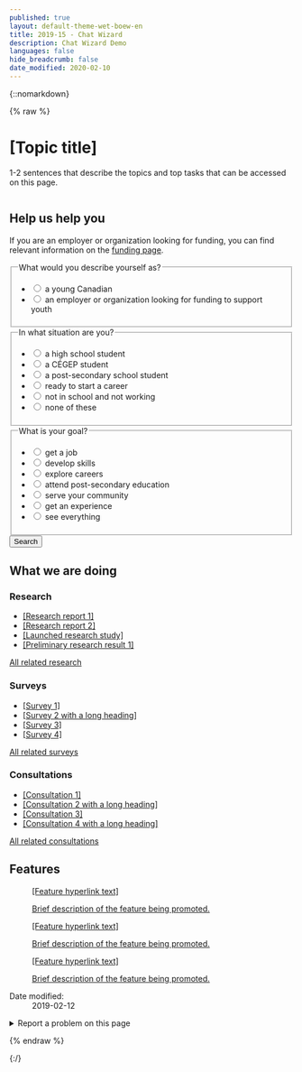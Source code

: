 ```yaml
---
published: true
layout: default-theme-wet-boew-en
title: 2019-15 - Chat Wizard
description: Chat Wizard Demo
languages: false
hide_breadcrumb: false
date_modified: 2020-02-10
---
```


{::nomarkdown}

{% raw %}

<!-- Chat wizard -->
<style>
@keyframes slideInFromRight {
	0% {
		-ms-transform: scale(0, 1);
		-webkit-transform: scale(0, 1);
		transform: scale(0, 1);
	}
	95% {
		-ms-transform: scale(0, 1);
		-webkit-transform: scale(0, 1);
		transform: scale(0, 1);
	}
	100% {
		-ms-transform: scale(1, 1);
		-webkit-transform: scale(1, 1);
		transform: scale(1, 1);
	}
}
@-webkit-keyframes grow {
	0% {
		-ms-transform: scale(1, 1);
		-webkit-transform: scale(1, 1);
		transform: scale(1, 1);
	}
	15% {
		-ms-transform: scale(1.15, 1.15);
		-webkit-transform: scale(1.15, 1.15);
		transform: scale(1.15, 1.15);
	}
	30% {
		-ms-transform: scale(1, 1);
		-webkit-transform: scale(1, 1);
		transform: scale(1, 1);
	}
	65% {
		-ms-transform: scale(1.3, 1.3);
		-webkit-transform: scale(1.3, 1.3);
		transform: scale(1.3, 1.3);
	}
	100% {
		-ms-transform: scale(1, 1);
		-webkit-transform: scale(1, 1);
		transform: scale(1, 1);
	}
}
@keyframes pulseIn {
	0% {
		-ms-transform: scale(1, 1);
		-webkit-transform: scale(1, 1);
		transform: scale(1, 1);
	}
	15% {
		-ms-transform: scale(1.15, 1.15);
		-webkit-transform: scale(1.15, 1.15);
		transform: scale(1.15, 1.15);
	}
	30% {
		-ms-transform: scale(1, 1);
		-webkit-transform: scale(1, 1);
		transform: scale(1, 1);
	}
	65% {
		-ms-transform: scale(1.3, 1.3);
		-webkit-transform: scale(1.3, 1.3);
		transform: scale(1.3, 1.3);
	}
	100% {
		-ms-transform: scale(1, 1);
		-webkit-transform: scale(1, 1);
		transform: scale(1, 1);
	}
}
.chtwzrd-trans-left {
	will-change:  scroll-position;
	animation: 5s ease-out 0s 1 slideInFromRight;
	transform-origin: 100% 50%;
}
.chtwzrd-trans-pulse {
	will-change: transform;
	animation: 0.5s linear 3.5s 1 pulseIn, 0.5s linear 15s 1 pulseIn, 0.5s linear 30s 1 pulseIn;
}
.chtwzrd-bubble-wrap {
	width: 60px;
	height: 60px;
	position: fixed;
	bottom: 30px;
	right: 30px;
	z-index: 1049;
}
.chtwzrd-bubble-wrap p {
	position: relative;
	top: 5px;
	right: 190px;
	width: 220px;
	font-size: 13px;
	background: #335075;
	color: #fff;
	padding: 5px 45px 5px 30px;
	line-height: 18px;
	height: 50px;
	border-top-left-radius: 25px;
	border-bottom-left-radius: 25px;
}
.chtwzrd-bubble-wrap p .chtwzrd-notif-close {
	position: absolute;
	top: 0;
	left: -5px;
	width: 20px;
	height: 20px;
	font-size: 16px;
	line-height: 18px;
	background: #333;
	color: #fff;
	border-radius: 50%;
	text-align: center;
	text-decoration: none;
}
.chtwzrd-bubble {
	width: 100%;
	height: 100%;
	position: absolute;
	bottom: 0;
	right: 0;
	background: #fff url('2019-assets/bot-default-avatar.png') center no-repeat;
	border-radius: 50%;
	box-shadow: 0 2px 4px rgba(0, 0, 0, 0.45);
	text-indent: -9999px;
	overflow: hidden;
	white-space: nowrap;
}
.chtwzrd-container {
	display: none;
	position: fixed;
	bottom: 20px;
	right: 20px;
	z-index: 1050;
	background-color: #fff;
	width: 25%;
	overflow: hidden;
	font-size: 0.9em;
}
@media screen and (max-width: 1199px) {
	.chtwzrd-container {
		width: 35%;
	}
}
@media screen and (max-width: 992px) {
	.chtwzrd-container {
		width: 45%;
	}
}
@media screen and (max-width: 768px) {
	.chtwzrd-bubble-wrap {
		bottom: 20px;
		right: 20px;
	}
	.chtwzrd-container {
		width: 100%;
		height: 100%;
		padding: 0;
		margin: 0;
		bottom: 0;
		right: 0;
	}
	.chtwzrd-conversation {
		max-height: 350px;
	}
	.chtwzrd-noscroll {
		overflow: hidden !important;
	}
	.chtwzrd-bubble-wrap p .chtwzrd-notif-close {
		width: 25px;
		height: 25px;
		font-size: 1.5em;
		line-height: 25px;
	}
}
.chtwzrd-min {
	overflow: visible;
	color: #fff;
	background: transparent;
	border: 0;
	-webkit-appearance: none;
	font-weight: 700;
	width: 44px;
	height: 44px;
	line-height: 50px;
	text-decoration: none;
	opacity: 0.65;
	filter: alpha(opacity=65);
	position: absolute;
	right: 0;
	top: 0;
	padding: 0;
	margin: 0;
	font-size: 1.1em;
}
.chtwzrd-min:focus {
	outline: 1px dotted #fff;
	outline-offset: -2px;
	opacity: 1;
}
.chtwzrd-conversation {
	overflow-y: auto;
	overflow-x: hidden;
	max-height: 500px;
	min-height: 200px;
}
.chtwzrd-history {
	padding-top: 15px;
}
.chtwzrd-history::before {
	content: "";
	width: 100%;
	height: 40px;
	pointer-events: none;
	background: linear-gradient(to bottom,#fff 20%, rgba(255,255,255,0) 100%);
	position: absolute;
	top: 0;
	left: 0;
	z-index: 1051;
}
.chtwzrd-inputs fieldset:first-child {
	border-top: 1px solid #e5e5e5;
}
.chtwzrd-inputs ul:last-child {
	margin-bottom: 0;
}
.chtwzrd-container h4, .chtwzrd-container legend, .chtwzrd-container h4 .chtwzrd-question a {
	font-size: 1em;
}
.chtwzrd-question, .chtwzrd-message, .chtwzrd-container label {
	padding: 8px 12px;
	border-radius: 15px;
	color: #5a5a5a;
	width: auto;
	font-weight: normal;
}
.chtwzrd-question {
	background-color: #efefef;
	min-width: 60px;
	position: relative;
}
.chtwzrd-message, .chtwzrd-container label {
	background-color: #ddd;
}
.chtwzrd-message {
	margin-right: 15px;
}
.chtwzrd-container label {
	border: 1px solid #aaa;
	font-weight: bold;
}
.chtwzrd-avatar, .chtwzrd-question {
	display: table-cell;
	vertical-align: middle;
}
.chtwzrd-validate {
	display: none;
	height: 25px;
	font-size: 1em;
	background: #fcc;
	line-height: 25px;
	text-indent: 10px;
}
.chtwzrd-validate p {
	margin: 0;
}
.chtwzrd-avatar {
	width: 30px;
	height: 30px;
	background-color: #fff;
	background-image: url('2019-assets/bot-default-avatar.png');
	background-size: 25px;
	background-repeat: no-repeat;
	background-position: center;
}
.chtwzrd-basic-link {
	min-height: inherit;
}
@-webkit-keyframes grow {
	to {
		-webkit-transform: translateX(-50%) scale(0);
		transform: translateX(-50%) scale(0);
	}
}
@keyframes grow {
	to {
		-webkit-transform: translateX(-50%) scale(0);
		transform: translateX(-50%) scale(0);
	}
}
.chtwzrd-loader {
	width: 26px;
	height: 6px;
	position: absolute;
	top: 50%;
	left: 30px;
	-webkit-transform: translateX(-50%) translateY(-50%);
	transform: translateX(-50%) translateY(-50%);
}
.chtwzrd-loader-dot {
	will-change: transform;
	height: 6px;
	width: 6px;
	border-radius: 50%;
	background-color: #444;
	position: absolute;
	-webkit-animation: grow 0.5s ease-in-out infinite alternate;
	animation: grow 0.5s ease-in-out infinite alternate;
}
.chtwzrd-loader-dot.dot1 {
	left: 0;
	-webkit-transform-origin: 100% 50%;
	transform-origin: 100% 50%;
}
.chtwzrd-loader-dot.dot2 {
	left: 50%;
	-webkit-transform: translateX(-50%) scale(1);
	transform: translateX(-50%) scale(1);
	-webkit-animation-delay: 0.1s;
	animation-delay: 0.1s;
}
.chtwzrd-loader-dot.dot3 {
	right: 0;
	-webkit-animation-delay: 0.2s;
	animation-delay: 0.2s;
}
.chtbt-mrgn {
	margin-top: 80px;
}
</style>

<div class="row profile">
	<div class="col-md-6">
		<h1 property="name" id="wb-cont">[Topic title]</h1>
		<p>1-2 sentences that describe the topics and top tasks that can be accessed on this page.</p>
	</div>
	<div class="col-md-6 mrgn-tp-sm hidden-sm hidden-xs">
		<img src="2019-assets/520x200.png" alt="" class="pull-right img-responsive thumbnail"/>
	</div>
</div>
<div class="row">
	<section class="col-md-8 pull-left">
		<div class="container wb-chtwzrd chtwzrd-basic">
			<div class="row">
				<section class="col-md-12">
					<h2>Help us help you</h2>
					<form class="mrgn-bttm-xl" data-wb-chtwzrd='{"action":"search", "send":"Show results", "first":"q1", "starttext":"Hi! I can help direct you to programs and services you might be interested in. Let&apos;s begin...", "endtext":"Thank you. I have built a page with results you may find resourceful."}' action="page1.html">
						<p data-wb-chtwzrd-intro='First, if you are an employer or organization looking for funding, you can find relevant information on the <a href="pagex.html">funding page</a>'>If you are an employer or organization looking for funding, you can find relevant information on the <a href="pagex.html">funding page</a>.</p>
						<fieldset>
							<legend data-wb-chtwzrd-q='{"labelwizard":"Are you:", "queryName":"describe", "input":"radio"}'>What would you describe yourself as?</legend>
							<ul class="list-unstyled mrgn-tp-md">
								<li>
									<label data-wb-chtwzrd-a='{"next":"q2", "url":"page1.html"}'>
										<input type="radio" value="young-canadian" name="q1" />
										<span>a young Canadian</span>
									</label>
								</li>
								<li>
									<label data-wb-chtwzrd-a='{"next":"none", "url":"page2.html"}'>
										<input type="radio" value="employer-organization-funding-support-youth" name="q1" />
										<span>an employer or organization looking for funding to support youth</span>
									</label>
								</li>
							</ul>
						</fieldset>
						<fieldset>
							<legend data-wb-chtwzrd-q='{"labelwizard":"Great! And are you:", "queryName":"situation", "input":"radio"}'>In what situation are you?</legend>
							<ul class="list-unstyled mrgn-tp-md">
								<li>
									<label data-wb-chtwzrd-a='{"next":"q3","url":"page1.html"}'>
										<input type="radio" value="high-school" name="q2" />
										<span>a high school student</span>
									</label>
								</li>
								<li>
									<label data-wb-chtwzrd-a='{"next":"q3","url":"page1.html"}'>
										<input type="radio" value="cegep-student" name="q2" />
										<span>a CÉGEP student</span>
									</label>
								</li>
								<li>
									<label data-wb-chtwzrd-a='{"next":"q3","url":"page1.html"}'>
										<input type="radio" value="post-secondary" name="q2" />
										<span>a post-secondary school student</span>
									</label>
								</li>
								<li>
									<label data-wb-chtwzrd-a='{"next":"q3","url":"page1.html"}'>
										<input type="radio" value="ready-start-career" name="q2" />
										<span>ready to start a career</span>
									</label>
								</li>
								<li>
									<label data-wb-chtwzrd-a='{"next":"q3","url":"page1.html"}'>
										<input type="radio" value="not-school-not-working" name="q2" />
										<span>not in school and not working</span>
									</label>
								</li>
								<li>
									<label data-wb-chtwzrd-a='{"next":"q3","url":"page1.html"}'>
										<input type="radio" value="none" name="q2" />
										<span>none of these</span>
									</label>
								</li>
							</ul>
						</fieldset>
						<fieldset>
							<legend data-wb-chtwzrd-q='{"labelwizard":"Awesome! And would you like to:", "queryName":"goal", "input":"radio"}'>What is your goal?</legend>
							<ul class="list-unstyled mrgn-tp-md">
								<li>
									<label data-wb-chtwzrd-a='{"next":"none", "url":"page3.html"}'>
										<input type="radio" value="get-job" name="q3" />
										<span>get a job</span>
									</label>
								</li>
								<li>
									<label data-wb-chtwzrd-a='{"next":"none", "url":"page4.html"}'>
										<input type="radio" value="develop-skills" name="q3" />
										<span>develop skills</span>
									</label>
								</li>
								<li>
									<label data-wb-chtwzrd-a='{"next":"none", "url":"page5.html"}'>
										<input type="radio" value="explore-careers" name="q3" />
										<span>explore careers</span>
									</label>
								</li>
								<li>
									<label data-wb-chtwzrd-a='{"next":"none", "url":"page6.html"}'>
										<input type="radio" value="post-secondary-education" name="q3" />
										<span>attend post-secondary education</span>
									</label>
								</li>
								<li>
									<label data-wb-chtwzrd-a='{"next":"none", "url":"page7.html"}'>
										<input type="radio" value="serve-community" name="q3" />
										<span>serve your community</span>
									</label>
								</li>
								<li>
									<label data-wb-chtwzrd-a='{"next":"none", "url":"page8.html"}'>
										<input type="radio" value="get-experience" name="q3" />
										<span>get an experience</span>
									</label>
								</li>
								<li>
									<label data-wb-chtwzrd-a='{"next":"none", "url":"page1.html"}'>
										<input type="radio" value="everything" name="q3" />
										<span>see everything</span>
									</label>
								</li>
							</ul>
						</fieldset>
						<button type="submit" class="btn btn-sm btn-primary">Search</button>
					</form>
				</section>
			</div>
		</div>
	</section>
</div>
<section class="whtwedo">
	<h2>What we are doing</h2>
	<div class="row wb-eqht">
		<section class="col-lg-4 col-md-6">
			<h3>Research</h3>
			<ul>
				<li><a href="#">[Research report 1]</a></li>
				<li><a href="#">[Research report 2]</a></li>
				<li><a href="#">[Launched research study]</a></li>
				<li><a href="#">[Preliminary research result 1]</a></li>
			</ul>
			<p><a href="#">All related research</a></p>
		</section>
		<section class="col-lg-4 col-md-6">
			<h3>Surveys</h3>
			<ul>
					<li><a href="#">[Survey 1]</a></li>
				<li><a href="#">[Survey 2 with a long heading]</a></li>
				<li><a href="#">[Survey 3]</a></li>
				<li><a href="#">[Survey 4]</a></li>
			</ul>
			<p><a href="#">All related surveys</a></p>
		</section>
		<section class="col-lg-4 col-md-6">
			<h3>Consultations</h3>
			<ul>
				<li><a href="#">[Consultation 1]</a></li>
				<li><a href="#">[Consultation 2 with a long heading]</a></li>
				<li><a href="#">[Consultation 3]</a></li>
				<li><a href="#">[Consultation 4 with a long heading]</a></li>
			</ul>
			<p><a href="#">All related consultations</a></p>
		</section>
	</div>
</section>
<section class="gc-prtts">
	<h2>Features</h2>
	<div class="row">
		<div class="col-lg-4 col-md-6 mrgn-bttm-md">
			<a href="#">
				<figure>
					<figcaption>[Feature hyperlink text]</figcaption>
					<img src="2019-assets/360x203.png" alt="" class="img-responsive thumbnail mrgn-bttm-sm"/>
					<p>Brief description of the feature being promoted.</p>
				</figure>
			</a>
		</div>
		<div class="col-lg-4 col-md-6 mrgn-bttm-md">
			<a href="#">
				<figure>
					<figcaption>[Feature hyperlink text]</figcaption>
					<img src="2019-assets/360x203.png" alt="" class="img-responsive thumbnail mrgn-bttm-sm"/>
					<p>Brief description of the feature being promoted.</p>
				</figure>
			</a>
		</div>
		<div class="col-lg-4 col-md-6 mrgn-bttm-md">
			<a href="#">
				<figure>
					<figcaption>[Feature hyperlink text]</figcaption>
					<img src="2019-assets/360x203.png" alt="" class="img-responsive thumbnail mrgn-bttm-sm"/>
					<p>Brief description of the feature being promoted.</p>
				</figure>
			</a>
		</div>
	</div>
</section>
<div class="pagedetails">
	<dl id="wb-dtmd">
		<dt>Date modified:&#32;</dt>
		<dd><time property="dateModified">2019-02-12</time></dd>
	</dl>
	<div class="row">
		<div class="col-sm-6 col-md-5 col-lg-4">
			<details class="brdr-0">
				<summary class="btn btn-default text-center">Report a problem on this page</summary>
				<div class="well row">
					<div class="gc-rprt-prblm">
						<div class="gc-rprt-prblm-frm gc-rprt-prblm-tggl">
							<form action="#">
								<fieldset>
									<legend><span class="field-name">Please select all that apply: </span></legend>
										<div class="checkbox">
											<label for="problem1"><input type="checkbox" data-reveal="#broken" name="problem" value="Something is broken" id="problem1" />Something is broken</label>
										</div>
								</fieldset>
								<button type="submit" class="btn btn-primary wb-toggle" data-toggle='{"stateOff": "hide", "stateOn": "show", "selector": ".gc-rprt-prblm-tggl"}'>Submit</button>
							</form>
						</div>
						<div class="gc-rprt-prblm-thnk gc-rprt-prblm-tggl hide">
							<h3>Thank you for your help!</h3>
							<p>You will not receive a reply. For enquiries, please <a href="https://www.canada.ca/en/contact.html">contact us</a>.</p>
						</div>
					</div>
				</div>
			</details>
		</div>
		<div class="wb-share col-sm-4 col-md-3 col-sm-offset-2 col-md-offset-4 col-lg-offset-5" data-wb-share='{"lnkClass": "btn btn-default btn-block"}'></div>
	</div>
</div>

<script src="https://ajax.googleapis.com/ajax/libs/jquery/2.1.4/jquery.js"></script>
<!-- Chat wizard -->
<script src="2019-assets/botapi.js"></script>
<script type="text/javascript">
// Create the data that is sent as an output + check if user has answered
var dataoutput = [], 
	datainput = {},
	hasAnswered = true, 
	redirurl = "", 
	first = "", 
	intro = "", 
	current = "";

// If chat wizard initiator is found, then initiate
// input possibilities are: JSON and Form
var initiatechtwzrd = function($selector, input) {		
	// initiate depending on the input type
	if(input == 'form') {
		datainput = translateToObject($selector);
	} else {
		// Stringify the JavaScipt Object Array
		datainput = botapi();
		var datajson = JSON.stringify(datainput);
		datainput = JSON.parse(datajson);
	}

	// Set answer to true for the messages before the first question
	hasAnswered = true, 
	first = datainput.header.first,
	intro = (datainput.header.introtext ? datainput.header.introtext : ""),
	current = datainput.questions[datainput.header.first];
	
	// Build chat wizard
	buildchtwzrd($selector);

	// All the commonly used elements
	var $basic = $(".chtwzrd-basic"), 
		$bubble = $(".chtwzrd-bubble-wrap"), 
		$container = $(".chtwzrd-container"), 
		$form = $(".chtwzrd-body"),
		$minimize = $(".chtwzrd-min"),
		$basiclink = $(".chtwzrd-basic-link"),
		$focusedBeforechtwzrd = "";

	// Hide basic form on load, show chat bubble instead
	$basic.hide();
	$bubble.fadeIn('slow');

	// Add link to chat from the basic form and add some white space over the footer for the bubble to sit
	$basic.find("input[type=submit], button[type=submit]").before('<button type="submit" class="btn btn-sm btn-default chtwzrd-link mrgn-rght-sm">Switch to help wizard</button>');
	$("footer#wb-info").addClass("chtbt-mrgn");

	if($('footer#wb-info').length) {
		// Correct bubble positionning on load if necessary
		$(document).ready(function(event) {
			stickyUntilFooter($bubble);
		});

		// Correct bubble positionning on resize
		$(window).on("resize", function(e) {
			stickyUntilFooter($bubble);
		});

		// Monitor Y position for the bubble
		$(window).on("scroll", function(e) {
			stickyUntilFooter($bubble);
		});
	}

	// Keep the bubble sticky while scrolling Y until user reaches the footer
	var stickyUntilFooter = function($selector) {
		// Equals to bubble default bottom value in CSS
		var bottomY = 30;

		if ($(window).scrollTop() >= $(document).outerHeight() - $(window).outerHeight() - $('footer#wb-info').outerHeight()) {
			$selector.css({	
				bottom: ($('footer#wb-info').outerHeight() - ($(document).outerHeight() - $(window).outerHeight() - $(window).scrollTop()) + bottomY)
			});
		} else {
			$selector.css({	
				bottom: bottomY
			});
		}
	}

	// Close notification aside bubble
	$(".chtwzrd-notif-close").on("click", function (event) {
		event.preventDefault();
		$(this).parent().hide();
		$bubble.focus();
	});

	// Show basic form and hide chat wizard
	$basiclink.on("click", function(event) {
		event.preventDefault();
		$container.stop().hide();

		$basic.stop().show();
		$basic.find("input:first").focus();
		$("body").removeClass("chtwzrd-noscroll");
	});

	// Show chat wizard and hide basic form
	$(".chtwzrd-link").on("click", function(event) {
		event.preventDefault();
		$basic.stop().hide();

		$focusedBeforechtwzrd = $(':focus');

		$bubble.find(".chtwzrd-bubble").removeClass("chtwzrd-trans-pulse");
		$bubble.find("p").hide().removeClass("chtwzrd-trans-left");

		$container.stop().show();
		$bubble.stop().hide();
		$(".chtwzrd-conversation").scrollTop($('.chtwzrd-history')[0].scrollHeight);
		$("body").addClass("chtwzrd-noscroll");

		var $firstTabStop = $minimize,
			$lastTabStop = $basiclink;

		// Listen for and trap the keyboard
		$container.on('keydown', function(event) {
			// Check for TAB key press, cycle through
			if(event.keyCode === 9) {
				if(event.shiftKey) {
					if($firstTabStop.is(':focus')) {
						event.preventDefault();
						$lastTabStop.focus();
					}
				} else {
					if($lastTabStop.is(':focus')) {
						event.preventDefault();
						$firstTabStop.focus();
					}
				}
			}
			// ESCAPE, close
			if (event.keyCode === 27) {
				$(".chtwzrd-min").click();
			}
		});

		$firstTabStop.focus();

		if(hasAnswered) {
			appendInteraction($form);
		}
	});

	// On button pressed: append answer, and on submit: redirect
	$(".chtwzrd-send").on("click", function(event) {
		if($(this).attr('type') != "submit") {
			event.preventDefault();
			var $choiceselected = $form.find("input:checked");
			if(!$choiceselected.length) {
				$choiceselected = $form.find('input:first');
				$choiceselected.attr('checked', true);
			}
			appendReply($form, $choiceselected);
		}
	});

	// Minimize chat wizard
	$minimize.on("click", function(event) {
		event.preventDefault();
		$container.stop().hide();
		$bubble.stop().show();
		$("body").removeClass("chtwzrd-noscroll");

		// Set focus back to element that had it before the modal was opened
		$focusedBeforechtwzrd.focus();
	});
}

// Builds the chat wizard skeleton
var buildchtwzrd = function($selector) {
	var title = 'I can help you find the information you need';

	$selector.after('<div class="chtwzrd-bubble-wrap"><p class="chtwzrd-trans-left">' + title + ' <a href="#" class="chtwzrd-notif-close" title="Close chat notification" role="button">×</a></p><a href="#chtwzrd-container" aria-controls="chtwzrd-container" class="chtwzrd-link chtwzrd-bubble chtwzrd-trans-pulse" role="button">Open chat wizard</a></div>');
	$selector.next('.chtwzrd-bubble-wrap').after('<aside class="modal-content overlay-def chtwzrd-container" aria-live="assertive"></a>');

	$container = $(".chtwzrd-container");
	$container.append('<header class="modal-header chtwzrd-header"><h2 class="modal-title chtwzrd-title">' + title + '</h2><button type="button" class="chtwzrd-min" title="Minimize chat wizard"><span class="glyphicon glyphicon-chevron-down"></span></button></header>');
	$container.append('<form class="modal-body chtwzrd-body" method="GET"></form>');

	$form = $(".chtwzrd-body");
	$form.append('<div class="chtwzrd-conversation mrgn-bttm-md"><section class="chtwzrd-history"><h3 class="wb-inv">Conversation history</h3></section><section class="chtwzrd-reply"><h3 class="wb-inv">Reply</h3><div class="chtwzrd-inputs"></div><div class="chtwzrd-validate"><p>Please select an option to continue.</p></div></section></div>');
	$form.append('<section class="chtwzrd-controls"><h3 class="wb-inv">Controls</h3><div class="row"><div class="col-xs-12"><button class="btn btn-primary btn-block chtwzrd-send" type="button">Send<span class="wb-inv"> reply and next</span></button></div></div><div class="row"><div class="col-xs-12 text-center mrgn-tp-sm"><a href="#chtwzrd-basic" class="btn btn-sm btn-link chtwzrd-basic-link" role="button">Switch to basic form</a></div></div></section>');

	$(".chtwzrd-conversation").scrollTop($('.chtwzrd-history')[0].scrollHeight);
}

// Adds new question from bot and add inputs accordingly
var appendInteraction = function($selector) {
	var $dropspot = $selector.find(".chtwzrd-history"),
		$inputsSpot = $selector.find(".chtwzrd-inputs"),
		$chtwzrdConvo = $(".chtwzrd-conversation"),
		questionnaire = datainput.header,
		$btnnext = $selector.find(".chtwzrd-send"),
		markup = (first != "" || intro != "" ? "p" : "h4");

	hasAnswered = false;
	$btnnext.prop('disabled', true);
	$inputsSpot.html('');

	// Faking delay and type time
	waitingBot($dropspot, markup);

	setTimeout(function () {
		// Show greetings on first occurence
		if(first != "") {
			$dropspot.find(".chtwzrd-question").last().html(questionnaire.starttext);
			first = "";
			appendInteraction($selector, false);
		} 
		// If intro is provided, show it before the first question
		else if(intro != "") {
			$dropspot.find(".chtwzrd-question").last().html(questionnaire.introtextwizard);
			intro = "";
			appendInteraction($selector);
		}
		// If it is the last question, then change the button to submit the form
		else if(current == "last") {
			var paramStr = "", 
				btnclasses = $btnnext.attr('class'); // For demo purposes

			for(var i=0; i<dataoutput.length; i++) {
				paramStr += dataoutput[i].qId + "=" + dataoutput[i].answer + '&';
			}
			paramStr = paramStr.slice(0, -1);
			$dropspot.find(".chtwzrd-question").last().html(questionnaire.endtext);
			//$btnnext.attr("type", "submit").prop('disabled', false).html(questionnaire.send + ' <span class="glyphicon glyphicon-chevron-right small"></span>');
			redirurl = "2019-15-exploration-chat-pattern-prototype-results.html";		// For demo purposes
			$btnnext.replaceWith('<a class="' + btnclasses + '" href="' + redirurl + '?' + paramStr + '">' + questionnaire.send + ' <span class="glyphicon glyphicon-chevron-right small"></span></a>');		// For demo purposes
			$selector.attr('action', redirurl + '?' + paramStr);
		} 
		// On every other occurences, append the question and its possible answers
		else {
			$dropspot.find(".chtwzrd-question").last().html(current.labelwizard);
			setTimeout(function () {
				$inputsSpot.append('<fieldset><legend class="wb-inv">' + current.labelwizard + '</legend><div class="row"><div class="col-xs-12"><ul class="list-inline mrgn-tp-sm chtwzrd-choices"></ul></div></div></fieldset>');
				for(var i=0; i<current.choices.length; i++) {
					iQuestion = current.choices[i];	
					$inputsSpot.find(".chtwzrd-choices").append('<li><label><input type="' + current.input + '" value="' + iQuestion.queryParam + '" name="' + current.queryName + '" data-chtwzrd-next="' + iQuestion.next + '"' + (typeof iQuestion.url === "undefined" ? '' : 'data-chtwzrd-url="' + iQuestion.url + '"') + ' /> <span>' + iQuestion.content + '</span></label></li>');
				}
				if($(".chtwzrd-reply").outerHeight() > ($chtwzrdConvo.innerHeight() - $(".chtwzrd-question:last")[0].scrollHeight)) {
					$chtwzrdConvo.stop().animate({scrollTop:$(".chtwzrd-history").outerHeight() - $(".chtwzrd-question:last")[0].scrollHeight - 30}, 500, 'swing');
				} else {
					$chtwzrdConvo.scrollTop($(".chtwzrd-history")[0].scrollHeight);
				}
				$inputsSpot.find('input:first').focus();
				$btnnext.prop('disabled', false);
			}, 750);
		}
		$chtwzrdConvo.scrollTop($(".chtwzrd-history")[0].scrollHeight);
	}, 1750);
}

// Waiting for the bot to type animation
var waitingBot = function($selector, markup){
	$selector.append('<div class="row mrgn-bttm-sm"><div class="col-xs-9"><' + markup + ' class="mrgn-tp-0 mrgn-bttm-sm"><span class="chtwzrd-avatar"></span><span class="chtwzrd-question"><span class="chtwzrd-loader" aria-label="Waiting for message"><span class="chtwzrd-loader-dot dot1"></span><span class="chtwzrd-loader-dot dot2"></span><span class="chtwzrd-loader-dot dot3"></span></span></span></' + markup + '></div></div>');
}

// Add reply from human and calls next question
var appendReply = function($selector, $answer) {
	$selector.find(".chtwzrd-send").prop('disabled', true);
	dataoutput.push({qId: current.queryName, answer: $answer.next().html()});	// Should be $answer.val()
	$dropspot = $selector.find(".chtwzrd-history");
	$dropspot.append('<div class="row mrgn-bttm-md"><div class="col-xs-9 col-xs-offset-3"><div class="chtwzrd-message text-right pull-right"><p class="mrgn-bttm-0">' + $answer.next("span").html() + '</p></div></div></div>');
	hasAnswered = true;
	setTimeout(function () {
		var next = $answer.data('chtwzrd-next');
		if(next == "none") {
			current = "last";
			//redirurl = $answer.data('chtwzrd-url');
			redirurl = $answer.data('chtwzrd-url');		// For demo purposes
		} else {
			current = datainput.questions[next];
		}
		$selector.find(".chtwzrd-inputs").remove("fieldset");
		appendInteraction($selector);
	}, 500);
}

// Translate Data attributes from the form and returns a Javascript Object
var translateToObject = function($selector) {
	var $form = $selector.find("form"),
		$intro = $form.children("p").first();
	var databuilt = {};

	databuilt.header = $form.data('wb-chtwzrd');

	/*if($intro.length) {
		databuilt.header.introtextwizard = $intro.data('wb-chtwzrd-intro');
		databuilt.header.introtextform = $intro.html();
	}*/
	databuilt.questions = {};

	$selector.find("fieldset").each(function() {
		var $question = $(this).find("legend"),
			$choices = $(this).find("li"),
			choices = [],
			qdata = $question.data('wb-chtwzrd-q'),
			questionID = 0;

		$choices.each(function(index) {
			var $choice = $(this).find("label"),
				$input = $choice.find("input"),
				textval = $input.next().html();

			if(!index) {
				questionID = $input.attr("name");
			}

			var choice = $choice.data('wb-chtwzrd-a');
			choice.content = textval;
			choice.queryParam = $input.val();
			choices.push(choice);
		});
		databuilt.questions[questionID] = qdata;
		databuilt.questions[questionID].labelform = $question.html();
		databuilt.questions[questionID].choices = choices;
	});
	return databuilt;
}

// Initiator here, let's go!
if($(".wb-chtwzrd").length) {
	$chtwzrd = $(".wb-chtwzrd");
	initiatechtwzrd($chtwzrd, 'form');
}
</script>

{% endraw %}

{:/}